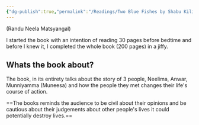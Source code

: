 ```yaml
---
{"dg-publish":true,"permalink":"/Readings/Two Blue Fishes by Shabu Kilithattil/","noteIcon":"2","created":"2024-01-08T08:26:41.000+05:30","updated":"2024-01-08T08:39:07.000+05:30"}
---
```


(Randu Neela Matsyangal)

I started the book with an intention of reading 30 pages before bedtime and before I knew it, I completed the whole book (200 pages) in a jiffy.

## Whats the book about?
The book, in its entirety talks about the story of 3 people, Neelima, Anwar, Munniyamma (Muneesa) and how the people they met changes their life's course of action.

==The books reminds the audience to be civil about their opinions and be cautious about their judgements about other people's lives it could potentially destroy lives.==
